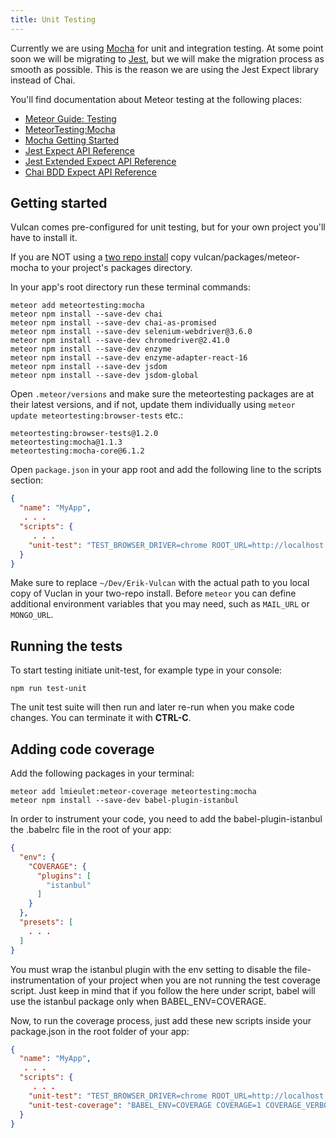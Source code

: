 ```yaml
---
title: Unit Testing
---
```


Currently we are using [Mocha](https://mochajs.org/) for unit and integration testing. 
At some point soon we will be migrating to [Jest](https://jestjs.io), but we will make the migration process as smooth as possible.
This is the reason we are using the Jest Expect library instead of Chai. 

You'll find documentation about Meteor testing at the following places:
 
 * [Meteor Guide: Testing](https://guide.meteor.com/testing.html)
 * [MeteorTesting:Mocha](<https://github.com/meteortesting/meteor-mocha/blob/master/README.md>)
 * [Mocha Getting Started](https://mochajs.org/#getting-started)
 * [Jest Expect API Reference](https://jestjs.io/docs/en/expect)
 * [Jest Extended Expect API Reference](https://jestjs.io/docs/en/expect)
 * [Chai BDD Expect API Reference](https://www.chaijs.com/api/bdd/)

## Getting started

Vulcan comes pre-configured for unit testing, but for your own project you'll have to install it.

If you are NOT using a [two repo install](http://docs.vulcanjs.org/index.html#Two-Repo-Install-Optional) copy vulcan/packages/meteor-mocha to your project's packages directory.

In your app's root directory run these terminal commands:

```
meteor add meteortesting:mocha
meteor npm install --save-dev chai
meteor npm install --save-dev chai-as-promised
meteor npm install --save-dev selenium-webdriver@3.6.0
meteor npm install --save-dev chromedriver@2.41.0
meteor npm install --save-dev enzyme
meteor npm install --save-dev enzyme-adapter-react-16
meteor npm install --save-dev jsdom
meteor npm install --save-dev jsdom-global
```

Open `.meteor/versions` and make sure the meteortesting packages are at their latest versions, 
and if not, update them individually using `meteor update meteortesting:browser-tests` etc.:

```
meteortesting:browser-tests@1.2.0
meteortesting:mocha@1.1.3
meteortesting:mocha-core@6.1.2
```

Open `package.json` in your app root and add the following line to the scripts section:

```json
{
  "name": "MyApp",
   . . .
  "scripts": {
     . . .
    "unit-test": "TEST_BROWSER_DRIVER=chrome ROOT_URL=http://localhost:60859 METEOR_PACKAGE_DIRS=~/Dev/Erik-Vulcan/packages meteor test-packages ./packages/* --port 60859 --settings settings-dev.json --driver-package meteortesting:mocha --raw-logs"
  }
}  
```

Make sure to replace `~/Dev/Erik-Vulcan` with the actual path to you local copy of Vuclan in your two-repo install.
Before `meteor` you can define additional environment variables that you may need, such as `MAIL_URL` or `MONGO_URL`.

## Running the tests

To start testing initiate unit-test, for example type in your console:

```
npm run test-unit
```

The unit test suite will then run and later re-run when you make code changes. You can terminate it with **CTRL-C**.

## Adding code coverage

Add the following packages in your terminal:

```
meteor add lmieulet:meteor-coverage meteortesting:mocha
meteor npm install --save-dev babel-plugin-istanbul
```

In order to instrument your code, you need to add the babel-plugin-istanbul the .babelrc file in the root of your app:

```json
{
  "env": {
    "COVERAGE": {
      "plugins": [
        "istanbul"
      ]
    }
  },
  "presets": [
    . . .
  ]
}
```

You must wrap the istanbul plugin with the env setting to disable the file-instrumentation of your project when you are not running the test coverage script. Just keep in mind that if you follow the here under script, babel will use the istanbul package only when BABEL_ENV=COVERAGE.

Now, to run the coverage process, just add these new scripts inside your package.json in the root folder of your app:

```json
{
  "name": "MyApp",
   . . .
  "scripts": {
     . . .
    "unit-test": "TEST_BROWSER_DRIVER=chrome ROOT_URL=http://localhost:60859 METEOR_PACKAGE_DIRS=~/Dev/Erik-Vulcan/packages meteor test-packages ./packages/* --port 60859 --driver-package meteortesting:mocha --raw-logs",
    "unit-test-coverage": "BABEL_ENV=COVERAGE COVERAGE=1 COVERAGE_VERBOSE=1 COVERAGE_APP_FOLDER=$PWD/ TEST_BROWSER_DRIVER=chrome ROOT_URL=http://localhost:60859 METEOR_PACKAGE_DIRS=~/Dev/Erik-Vulcan/packages meteor test-packages ./packages/* --port 60859 --driver-package meteortesting:mocha --raw-logs"
  }
}  
```
